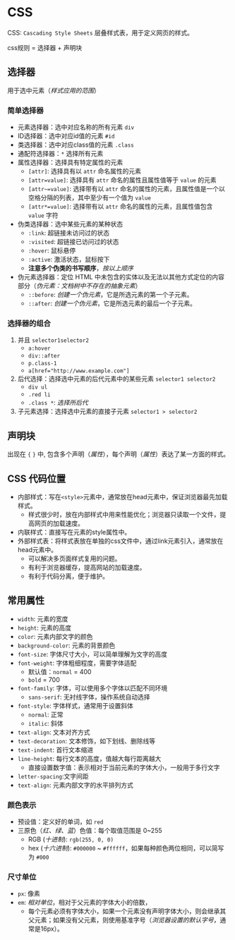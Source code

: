 # CSS

CSS: `Cascading Style Sheets` 层叠样式表，用于定义网页的样式。

css规则 = 选择器 + 声明块

## 选择器

用于选中元素（_样式应用的范围_）

### 简单选择器

- 元素选择器：选中对应名称的所有元素 `div`
- ID选择器：选中对应id值的元素 `#id`
- 类选择器：选中对应class值的元素 `.class`
- 通配符选择器：`*` 选择所有元素
- 属性选择器：选择具有特定属性的元素
  - `[attr]`: 选择具有以 `attr` 命名属性的元素
  - `[attr=value]`: 选择具有 `attr` 命名的属性且属性值等于 `value` 的元素
  - `[attr~=value]`: 选择带有以 `attr` 命名的属性的元素，且属性值是一个以空格分隔的列表，其中至少有一个值为 `value`
  - `[attr*=value]`: 选择带有以 `attr` 命名的属性的元素，且属性值包含 `value` 字符
- 伪类选择器：选中某些元素的某种状态
  - `:link`: 超链接未访问过的状态
  - `:visited`: 超链接已访问过的状态
  - `:hover`: 鼠标悬停
  - `:active`: 激活状态，鼠标按下
  - **注意多个伪类的书写顺序**，_按以上顺序_
- 伪元素选择器：定位 HTML 中未包含的实体以及无法以其他方式定位的内容部分（_伪元素：文档树中不存在的抽象元素_）
  - `::before`: _创建一个伪元素_，它是所选元素的第一个子元素。
  - `::after`: _创建一个伪元素_，它是所选元素的最后一个子元素。

### 选择器的组合

1. 并且 `selector1selector2`
   - `a:hover`
   - `div::after`
   - `p.class-1`
   - `a[href="http://www.example.com"]`
2. 后代选择：选择选中元素的后代元素中的某些元素 `selector1 selector2`
   - `div ul`
   - `.red li`
   - `.class *`: _选择所后代_
3. 子元素选择：选择选中元素的直接子元素 `selector1 > selector2`

## 声明块

出现在 `{` `}` 中, 包含多个声明（_属性_），每个声明（_属性_）表达了某一方面的样式。

## CSS 代码位置

- 内部样式：写在`<style>`元素中，通常放在head元素中，保证浏览器最先加载样式。
  - 样式很少时，放在内部样式中用来性能优化；浏览器只读取一个文件，提高网页的加载速度。
- 内联样式：直接写在元素的style属性中。
- 外部样式表：将样式表放在单独的css文件中，通过link元素引入，通常放在head元素中。
  - 可以解决多页面样式复用的问题。
  - 有利于浏览器缓存，提高网站的加载速度。
  - 有利于代码分离，便于维护。

## 常用属性

- `width`: 元素的宽度
- `height`: 元素的高度
- `color`: 元素内部文字的颜色
- `background-color`: 元素的背景颜色
- `font-size`: 字体尺寸大小，可以简单理解为文字的高度
- `font-weight`: 字体粗细程度，需要字体适配
  - 默认值：`normal` = 400
  - `bold` = 700
- `font-family`: 字体，可以使用多个字体以匹配不同环境
  - `sans-serif`: 无衬线字体，操作系统自动选择
- `font-style`: 字体样式，通常用于设置斜体
  - `normal`: 正常
  - `italic`: 斜体
- `text-align`: 文本对齐方式
- `text-decoration`: 文本修饰，如下划线、删除线等
- `text-indent`: 首行文本缩进
- `line-height`: 每行文本的高度，值越大每行距离越大
  - 直接设置数字值：表示相对于当前元素的字体大小，一般用于多行文字
- `letter-spacing`:文字间距
- `text-align`: 元素内部文字的水平排列方式

### 颜色表示

- 预设值：定义好的单词，如 `red`
- 三原色（_红、绿、蓝_）色值：每个取值范围是 0~255
  - RGB (_十进制_): `rgb(255, 0, 0)`
  - hex (_十六进制_): `#000000` ~ `#ffffff`，如果每种颜色两位相同，可以简写为 `#000`

### 尺寸单位

- `px`: 像素
- `em`: _相对单位_，相对于父元素的字体大小的倍数，
  - 每个元素必须有字体大小，如果一个元素没有声明字体大小，则会继承其父元素；如果没有父元素，则使用基准字号（_浏览器设置的默认字号_，通常是16px）。
